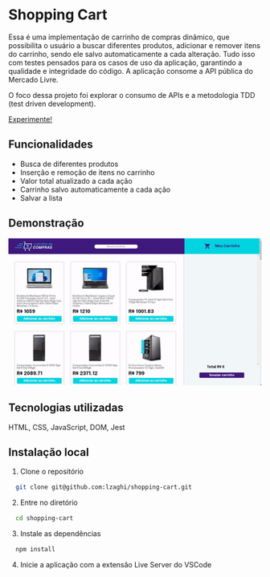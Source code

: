 
# Shopping Cart

Essa é uma implementação de carrinho de compras dinâmico, que possibilita o usuário a buscar diferentes produtos, adicionar e remover itens do carrinho, sendo ele salvo automaticamente a cada alteração.
Tudo isso com testes pensados para os casos de uso da aplicação, garantindo a qualidade e integridade do código.
A aplicação consome a API pública do Mercado Livre.

O foco dessa projeto foi explorar o consumo de APIs e a metodologia TDD (test driven development).

[Experimente!](https://lzaghi.github.io/to-do-list/)

## Funcionalidades

- Busca de diferentes produtos
- Inserção e remoção de itens no carrinho
- Valor total atualizado a cada ação
- Carrinho salvo automaticamente a cada ação
- Salvar a lista

## Demonstração

![](cart.gif)


## Tecnologias utilizadas

HTML, CSS, JavaScript, DOM, Jest


## Instalação local

1. Clone o repositório 
```bash
  git clone git@github.com:lzaghi/shopping-cart.git
```

2. Entre no diretório 
```bash
  cd shopping-cart
```

3. Instale as dependências 
```bash
  npm install
```
4. Inicie a aplicação com a extensão Live Server do VSCode


